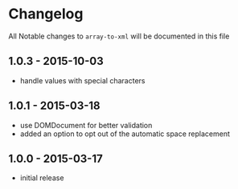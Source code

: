 # Changelog

All Notable changes to `array-to-xml` will be documented in this file

## 1.0.3 - 2015-10-03
- handle values with special characters

## 1.0.1 - 2015-03-18

- use DOMDocument for better validation
- added an option to opt out of the automatic space replacement

## 1.0.0 - 2015-03-17

- initial release
